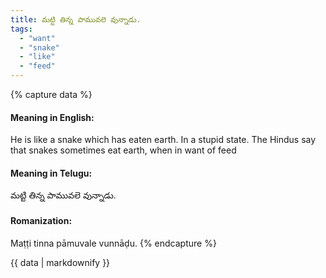 ```yaml
---
title: మట్టి తిన్న పామువలె వున్నాడు.
tags:
  - "want"
  - "snake"
  - "like"
  - "feed"
---
```


{% capture data %}
#### Meaning in English:
He is like a snake which has eaten earth.
In a stupid state.
The Hindus say that snakes sometimes eat earth, when in want of feed

#### Meaning in Telugu:
మట్టి తిన్న పామువలె వున్నాడు.

#### Romanization:
Maṭṭi tinna pāmuvale vunnāḍu.
{% endcapture %}

{{ data | markdownify }}

